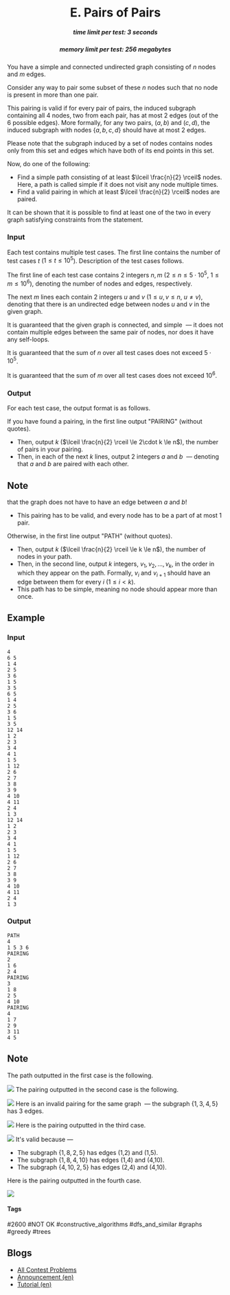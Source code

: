 <h1 style='text-align: center;'> E. Pairs of Pairs</h1>

<h5 style='text-align: center;'>time limit per test: 3 seconds</h5>
<h5 style='text-align: center;'>memory limit per test: 256 megabytes</h5>

You have a simple and connected undirected graph consisting of $n$ nodes and $m$ edges.

Consider any way to pair some subset of these $n$ nodes such that no node is present in more than one pair. 

This pairing is valid if for every pair of pairs, the induced subgraph containing all $4$ nodes, two from each pair, has at most $2$ edges (out of the $6$ possible edges). More formally, for any two pairs, $(a,b)$ and $(c,d)$, the induced subgraph with nodes $\{a,b,c,d\}$ should have at most $2$ edges. 

Please note that the subgraph induced by a set of nodes contains nodes only from this set and edges which have both of its end points in this set.

Now, do one of the following: 

* Find a simple path consisting of at least $\lceil \frac{n}{2} \rceil$ nodes. Here, a path is called simple if it does not visit any node multiple times.
* Find a valid pairing in which at least $\lceil \frac{n}{2} \rceil$ nodes are paired.

It can be shown that it is possible to find at least one of the two in every graph satisfying constraints from the statement. 

### Input

Each test contains multiple test cases. The first line contains the number of test cases $t$ ($1 \le t \le 10^5$). Description of the test cases follows.

The first line of each test case contains $2$ integers $n, m$ ($2 \le n \le 5\cdot 10^5$, $1 \le m \le 10^6$), denoting the number of nodes and edges, respectively. 

The next $m$ lines each contain $2$ integers $u$ and $v$ ($1 \le u, v \le n$, $u \neq v$), denoting that there is an undirected edge between nodes $u$ and $v$ in the given graph.

It is guaranteed that the given graph is connected, and simple  — it does not contain multiple edges between the same pair of nodes, nor does it have any self-loops. 

It is guaranteed that the sum of $n$ over all test cases does not exceed $5\cdot 10^5$.

It is guaranteed that the sum of $m$ over all test cases does not exceed $10^6$.

### Output

For each test case, the output format is as follows. 

If you have found a pairing, in the first line output "PAIRING" (without quotes). 

* Then, output $k$ ($\lceil \frac{n}{2} \rceil \le 2\cdot k \le n$), the number of pairs in your pairing.
* Then, in each of the next $k$ lines, output $2$ integers $a$ and $b$  — denoting that $a$ and $b$ are paired with each other. 
## Note

 that the graph does not have to have an edge between $a$ and $b$!
* This pairing has to be valid, and every node has to be a part of at most $1$ pair.

Otherwise, in the first line output "PATH" (without quotes). 

* Then, output $k$ ($\lceil \frac{n}{2} \rceil \le k \le n$), the number of nodes in your path.
* Then, in the second line, output $k$ integers, $v_1, v_2, \ldots, v_k$, in the order in which they appear on the path. Formally, $v_i$ and $v_{i+1}$ should have an edge between them for every $i$ ($1 \le i < k$).
* This path has to be simple, meaning no node should appear more than once.
## Example

### Input


```text
4
6 5
1 4
2 5
3 6
1 5
3 5
6 5
1 4
2 5
3 6
1 5
3 5
12 14
1 2
2 3
3 4
4 1
1 5
1 12
2 6
2 7
3 8
3 9
4 10
4 11
2 4
1 3
12 14
1 2
2 3
3 4
4 1
1 5
1 12
2 6
2 7
3 8
3 9
4 10
4 11
2 4
1 3
```
### Output


```text
PATH
4 
1 5 3 6
PAIRING
2
1 6
2 4
PAIRING
3
1 8
2 5
4 10
PAIRING
4
1 7
2 9
3 11
4 5
```
## Note

The path outputted in the first case is the following. 

 ![](images/1d4c7b8d4a4ae14de9052f6247a2c6dabc66fd5a.png) The pairing outputted in the second case is the following. 

 ![](images/3cbf482f3c60ece0b60acdaf139e30183322f5e1.png) Here is an invalid pairing for the same graph  — the subgraph $\{1,3,4,5\}$ has $3$ edges. 

 ![](images/c9e2ef34cd76f35960be2989a07458b0b35dd34b.png) Here is the pairing outputted in the third case. 

 ![](images/361c9659091dd0ab87d737e166e090bf7f9dfa9c.png) It's valid because — 

* The subgraph $\{1,8,2,5\}$ has edges ($1$,$2$) and ($1$,$5$).
* The subgraph $\{1,8,4,10\}$ has edges ($1$,$4$) and ($4$,$10$).
* The subgraph $\{4,10,2,5\}$ has edges ($2$,$4$) and ($4$,$10$).

Here is the pairing outputted in the fourth case. 

 ![](images/9879845d9100ec68ef3c88a3f9d849e7d66d6a40.png) 

#### Tags 

#2600 #NOT OK #constructive_algorithms #dfs_and_similar #graphs #greedy #trees 

## Blogs
- [All Contest Problems](../Codeforces_Round_663_(Div._2).md)
- [Announcement (en)](../blogs/Announcement_(en).md)
- [Tutorial (en)](../blogs/Tutorial_(en).md)
